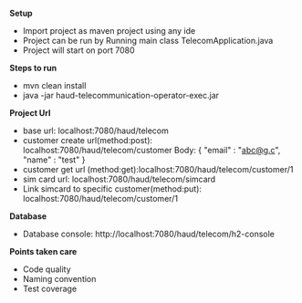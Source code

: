 
**Setup**

 - Import project as maven project using any ide
 - Project can be run by Running main class TelecomApplication.java
 - Project will start on port 7080

**Steps to run**
 - mvn clean install
 - java -jar haud-telecommunication-operator-exec.jar
 
**Project Url**

 - base url: localhost:7080/haud/telecom
 - customer create url(method:post): localhost:7080/haud/telecom/customer
 Body: {
	     "email" : "abc@g.c",
	     "name" : "test"
       }
 - customer get url (method:get):localhost:7080/haud/telecom/customer/1
 - sim card url: localhost:7080/haud/telecom/simcard
 - Link simcard to specific customer(method:put): localhost:7080/haud/telecom/customer/1
 
**Database**

-  Database console: http://localhost:7080/haud/telecom/h2-console

**Points taken care**

- Code quality
- Naming convention
- Test coverage
